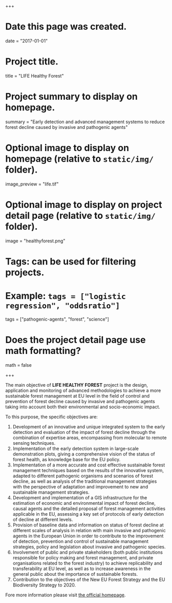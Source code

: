 +++
# Date this page was created.
date = "2017-01-01"

# Project title.
title = "LIFE Healthy Forest"

# Project summary to display on homepage.
summary = "Early detection and advanced management systems to reduce forest decline caused by invasive and pathogenic agents"

# Optional image to display on homepage (relative to `static/img/` folder).
image_preview = "life.tif"

# Optional image to display on project detail page (relative to `static/img/` folder).
image = "healthyforest.png"

# Tags: can be used for filtering projects.
# Example: `tags = ["logistic regression", "oddsratio"]`
tags = ["pathogenic-agents", "forest", "science"]


# Does the project detail page use math formatting?
math = false

+++

The main objective of **LIFE HEALTHY FOREST** project is the design, application and monitoring of advanced methodologies to achieve a more sustainable forest management at EU level in the field of control and prevention of forest decline caused by invasive and pathogenic agents taking into account both their environmental and socio-economic impact.

To this purpose, the specific objectives are:

1. Development of an innovative and unique integrated system to the early detection and evaluation of the impact of forest decline through the combination of expertise areas, encompassing from molecular to remote sensing techniques.
2. Implementation of the early detection system in large-scale demonstration plots, giving a comprehensive vision of the status of forest health, as knowledge base for the EU policy.
3. Implementation of a more accurate and cost effective sustainable forest management techniques based on the results of the innovative system, adapted to different pathogenic organisms and scenarios of forest decline, as well as analysis of the traditional management strategies with the perspective of adaptation and improvement to new and sustainable management strategies.
4. Development and implementation of a GIS infrastructure for the estimation of economic and environmental impact of forest decline, causal agents and the detailed proposal of forest management activities applicable in the EU, assessing a key set of protocols of early detection of decline at different levels.
5. Provision of baseline data and information on status of forest decline at different scales of analysis in relation with main invasive and pathogenic agents in the European Union in order to contribute to the improvement of detection, prevention and control of sustainable management strategies, policy and legislation about invasive and pathogenic species.
6. Involvement of public and private stakeholders (both public institutions responsible for policy making and forest management, and private organisations related to the forest industry) to achieve replicability and transferability at EU level, as well as to increase awareness in the general public about the importance of sustainable forests.
7. Contribution to the objectives of the New EU Forest Strategy and the EU Biodiversity Strategy to 2020.

Fore more information please visit [the official homepage](http://www.lifehealthyforest.com). 